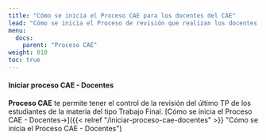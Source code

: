 ```yaml
---
title: "Cómo se inicia el Proceso CAE para los docentes del CAE"
lead: "Cómo se inicia el Proceso de revisión que realizan los docentes del CAE."
menu:
  docs:
    parent: "Proceso CAE"
weight: 010
toc: true
---
```


#### Iniciar proceso CAE - Docentes

**Proceso CAE** te permite tener el control de la revisión del último TP de los estudiantes de la materia del tipo Trabajo Final. [Cómo se inicia el Proceso CAE - Docentes→]({{< relref "/iniciar-proceso-cae-docentes" >}} "Cómo se inicia el Proceso CAE - Docentes")